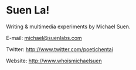 # Suen La!

Writing &amp; multimedia experiments by Michael Suen. 

E-mail: michael@suenlabs.com

Twitter: <http://www.twitter.com/poetichentai>

Website: <http://www.whoismichaelsuen>